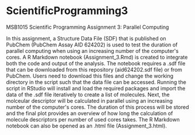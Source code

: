 # ScientificProgramming3
MSB1015 Scientific Programming 
Assignment 3: Parallel Computing


In this assignment, a Structure Data File (SDF) that is published on PubChem (PubChem Assay AID 624202) is used to test the duration of parallel computing when using an increasing number of the computer's cores. A R Markdown notebook (Assignment_3.Rmd) is created to integrate both the code and output of the analysis. The notebook requires a .sdf file that can be downloaded from this repository (aid624202.sdf file) or from PubChem. Users need to download this files and change the working directory in the script such that the data file can be accessed. Running the script in RStudio will install and load the required packages and import the data of the .sdf file iteratively to create a list of molecules. Next, the molceular descriptor will be calculated in parallel using an increasing number of the computer's cores. The duration of this process will be stored and the final plot provides an overview of how long the calculation of molecule descriptors per number of used cores takes. The R Markdown notebook can also be opened as an .html file (Assignment_3.html).
